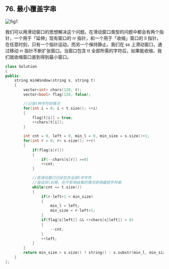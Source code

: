 ## 76. 最小覆盖字串

![fig1](https://assets.leetcode-cn.com/solution-static/76/76_fig1.gif)

​		我们可以用滑动窗口的思想解决这个问题。在滑动窗口类型的问题中都会有两个指针，一个用于「延伸」现有窗口的 rr 指针，和一个用于「收缩」窗口的 ll 指针。在任意时刻，只有一个指针运动，而另一个保持静止。我们在 ss 上滑动窗口，通过移动 rr 指针不断扩张窗口。当窗口包含 tt 全部所需的字符后，如果能收缩，我们就收缩窗口直到得到最小窗口。



```c++
class Solution 
{
public:
    string minWindow(string s, string t) 
    {
        vector<int> chars(128, 0);
        vector<bool> flag(128, false);

        //记录t种字符的情况
        for(int i = 0; i < t.size(); ++i)
        {
            flag[t[i]] = true;
            ++chars[t[i]];
        }

        int cnt = 0, left = 0, min_l = 0, min_size = s.size()+1;
        for(int r = 0; r< s.size(); ++r)
        {
            if(flag[s[r]])
            {
                if(--chars[s[r]] >=0)
                ++cnt;
            }

            //若滑动窗口已经包含全部t中字符
            //尝试将l右移，在不影响结果的情况获得最短字符串
            while(cnt == t.size())
            {
                if(r-left+1 < min_size)
                {
                    min_l = left;
                    min_size = r-left+1;
                }
                if(flag[s[left]] && ++chars[s[left]] > 0)
                {
                    --cnt;
                }
                ++left;
            }
        }
        return min_size > s.size() ? string() : s.substr(min_l, min_size);
    }
};
```

